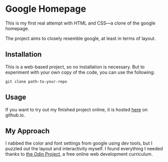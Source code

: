 # Google Homepage

This is my first real attempt with HTML and CSS—a clone of the google homepage. 

The project aims to closely resemble google, at least in terms of layout. 

## Installation

This is a web-based project, so no installation is necessary. But to experiment with your own copy of the code, you can use the following:

`git clone path-to-your-repo`

## Usage

If you want to try out my finished project online, it is hosted [here](https://adc17.github.io/google-homepage/) on github.io.

## My Approach

I nabbed the color and font settings from google using dev tools, but I puzzled out the layout and interactivity myself. I found everything I needed thanks to [the Odin Project](http://www.theodinproject.com), a free online web development curriculum.
